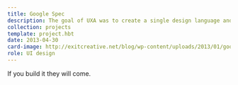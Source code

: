 ```yaml
---
title: Google Spec
description: The goal of UXA was to create a single design language and UI framework to transform all of Google’s apps into a beautiful, consistent, mature and accessible platform for its users. Our work grew into the <a href="http://google.com/design">Material Design</a> project.
collection: projects
template: project.hbt
date: 2013-04-30
card-image: http://exitcreative.net/blog/wp-content/uploads/2013/01/google-uxa-model-440x281.png
role: UI design
---
```


If you build it they will come.
